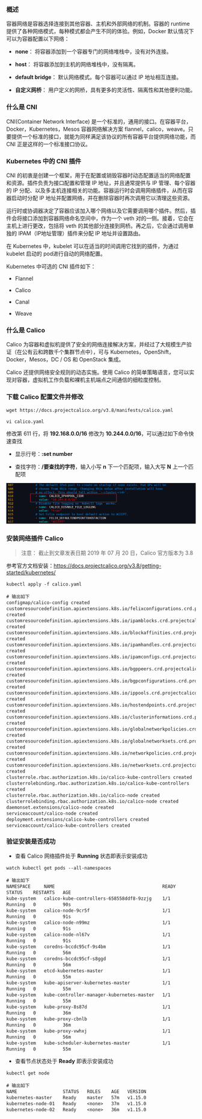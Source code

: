 ### 概述

容器网络是容器选择连接到其他容器、主机和外部网络的机制。容器的 runtime 提供了各种网络模式，每种模式都会产生不同的体验。例如，Docker 默认情况下可以为容器配置以下网络：

- **none**： 将容器添加到一个容器专门的网络堆栈中，没有对外连接。

- **host**： 将容器添加到主机的网络堆栈中，没有隔离。

- **default bridge**： 默认网络模式。每个容器可以通过 IP 地址相互连接。

- **自定义网桥**： 用户定义的网桥，具有更多的灵活性、隔离性和其他便利功能。

### 什么是 CNI

CNI(Container Network Interface) 是一个标准的，通用的接口。在容器平台，Docker，Kubernetes，Mesos 容器网络解决方案 flannel，calico，weave。只要提供一个标准的接口，就能为同样满足该协议的所有容器平台提供网络功能，而 CNI 正是这样的一个标准接口协议。

### Kubernetes 中的 CNI 插件

CNI 的初衷是创建一个框架，用于在配置或销毁容器时动态配置适当的网络配置和资源。插件负责为接口配置和管理 IP 地址，并且通常提供与 IP 管理、每个容器的 IP 分配、以及多主机连接相关的功能。容器运行时会调用网络插件，从而在容器启动时分配 IP 地址并配置网络，并在删除容器时再次调用它以清理这些资源。

运行时或协调器决定了容器应该加入哪个网络以及它需要调用哪个插件。然后，插件会将接口添加到容器网络命名空间中，作为一个 veth 对的一侧。接着，它会在主机上进行更改，包括将 veth 的其他部分连接到网桥。再之后，它会通过调用单独的 IPAM（IP地址管理）插件来分配 IP 地址并设置路由。

在 Kubernetes 中，kubelet 可以在适当的时间调用它找到的插件，为通过 kubelet 启动的 pod进行自动的网络配置。

Kubernetes 中可选的 CNI 插件如下：

- Flannel

- Calico

- Canal

- Weave

### 什么是 Calico

Calico 为容器和虚拟机提供了安全的网络连接解决方案，并经过了大规模生产验证（在公有云和跨数千个集群节点中），可与 Kubernetes，OpenShift，Docker，Mesos，DC / OS 和 OpenStack 集成。

Calico 还提供网络安全规则的动态实施。使用 Calico 的简单策略语言，您可以实现对容器，虚拟机工作负载和裸机主机端点之间通信的细粒度控制。

### 下载 Calico 配置文件并修改

```
wget https://docs.projectcalico.org/v3.8/manifests/calico.yaml
```

```
vi calico.yaml
```

修改第 611 行，将 **192.168.0.0/16** 修改为 **10.244.0.0/16**，可以通过如下命令快速查找

- 显示行号：**:set number**

- 查找字符：**/要查找的字符**，输入小写 **n** 下一个匹配项，输入大写 **N** 上一个匹配项

![](../img/12-00000005.png)

### 安装网络插件 Calico

> 注意： 截止到文章发表日期 2019 年 07 月 20 日，Calico 官方版本为 3.8

参考官方文档安装：https://docs.projectcalico.org/v3.8/getting-started/kubernetes/

```
kubectl apply -f calico.yaml

# 输出如下
configmap/calico-config created
customresourcedefinition.apiextensions.k8s.io/felixconfigurations.crd.projectcalico.org created
customresourcedefinition.apiextensions.k8s.io/ipamblocks.crd.projectcalico.org created
customresourcedefinition.apiextensions.k8s.io/blockaffinities.crd.projectcalico.org created
customresourcedefinition.apiextensions.k8s.io/ipamhandles.crd.projectcalico.org created
customresourcedefinition.apiextensions.k8s.io/ipamconfigs.crd.projectcalico.org created
customresourcedefinition.apiextensions.k8s.io/bgppeers.crd.projectcalico.org created
customresourcedefinition.apiextensions.k8s.io/bgpconfigurations.crd.projectcalico.org created
customresourcedefinition.apiextensions.k8s.io/ippools.crd.projectcalico.org created
customresourcedefinition.apiextensions.k8s.io/hostendpoints.crd.projectcalico.org created
customresourcedefinition.apiextensions.k8s.io/clusterinformations.crd.projectcalico.org created
customresourcedefinition.apiextensions.k8s.io/globalnetworkpolicies.crd.projectcalico.org created
customresourcedefinition.apiextensions.k8s.io/globalnetworksets.crd.projectcalico.org created
customresourcedefinition.apiextensions.k8s.io/networkpolicies.crd.projectcalico.org created
customresourcedefinition.apiextensions.k8s.io/networksets.crd.projectcalico.org created
clusterrole.rbac.authorization.k8s.io/calico-kube-controllers created
clusterrolebinding.rbac.authorization.k8s.io/calico-kube-controllers created
clusterrole.rbac.authorization.k8s.io/calico-node created
clusterrolebinding.rbac.authorization.k8s.io/calico-node created
daemonset.extensions/calico-node created
serviceaccount/calico-node created
deployment.extensions/calico-kube-controllers created
serviceaccount/calico-kube-controllers created
```

### 验证安装是否成功

- 查看 Calico 网络插件处于 **Running** 状态即表示安装成功

```
watch kubectl get pods --all-namespaces

# 输出如下
NAMESPACE     NAME                                        READY   STATUS    RESTARTS   AGE
kube-system   calico-kube-controllers-658558ddf8-9zzjg    1/1     Running   0          90s
kube-system   calico-node-9cr5f                           1/1     Running   0          91s
kube-system   calico-node-n99mz                           1/1     Running   0          91s
kube-system   calico-node-nl67v                           1/1     Running   0          91s
kube-system   coredns-bccdc95cf-9s4bm                     1/1     Running   0          56m
kube-system   coredns-bccdc95cf-s8ggd                     1/1     Running   0          56m
kube-system   etcd-kubernetes-master                      1/1     Running   0          55m
kube-system   kube-apiserver-kubernetes-master            1/1     Running   0          55m
kube-system   kube-controller-manager-kubernetes-master   1/1     Running   0          55m
kube-system   kube-proxy-8s87d                            1/1     Running   0          36m
kube-system   kube-proxy-cbnlb                            1/1     Running   0          36m
kube-system   kube-proxy-vwhxj                            1/1     Running   0          56m
kube-system   kube-scheduler-kubernetes-master            1/1     Running   0          55m
```

- 查看节点状态处于 **Ready** 即表示安装成功

```
kubectl get node

# 输出如下
NAME                 STATUS   ROLES    AGE   VERSION
kubernetes-master    Ready    master   57m   v1.15.0
kubernetes-node-01   Ready    <none>   37m   v1.15.0
kubernetes-node-02   Ready    <none>   36m   v1.15.0
```
